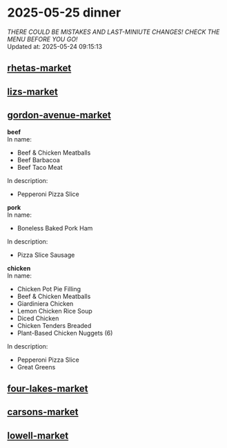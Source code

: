 # 2025-05-25 dinner  
*THERE COULD BE MISTAKES AND LAST-MINIUTE CHANGES! CHECK THE MENU BEFORE YOU GO!*  
Updated at: 2025-05-24 09:15:13  
## [rhetas-market](https://wisc-housingdining.nutrislice.com/menu/rhetas-market/dinner/2025-05-25)  
## [lizs-market](https://wisc-housingdining.nutrislice.com/menu/lizs-market/dinner/2025-05-25)  
## [gordon-avenue-market](https://wisc-housingdining.nutrislice.com/menu/gordon-avenue-market/dinner/2025-05-25)  
**beef**  
In name:   
 - Beef & Chicken Meatballs  
 - Beef Barbacoa  
 - Beef Taco Meat  
  
In description:   
 - Pepperoni Pizza Slice  
  
**pork**  
In name:   
 - Boneless Baked Pork Ham  
  
In description:   
 - Pizza Slice Sausage  
  
**chicken**  
In name:   
 - Chicken Pot Pie Filling  
 - Beef & Chicken Meatballs  
 - Giardiniera Chicken  
 - Lemon Chicken Rice Soup  
 - Diced Chicken  
 - Chicken Tenders Breaded  
 - Plant-Based Chicken Nuggets (6)  
  
In description:   
 - Pepperoni Pizza Slice  
 - Great Greens  
  
## [four-lakes-market](https://wisc-housingdining.nutrislice.com/menu/four-lakes-market/dinner/2025-05-25)  
## [carsons-market](https://wisc-housingdining.nutrislice.com/menu/carsons-market/dinner/2025-05-25)  
## [lowell-market](https://wisc-housingdining.nutrislice.com/menu/lowell-market/dinner/2025-05-25)  
  
